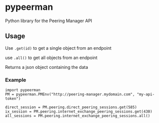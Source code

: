 # pypeerman
Python library for the Peering Manager API

## Usage

Use `.get(id)` to get a single object from an endpoint

use `.all()` to get all objects from an endpoint

Returns a json object containing the data

 ### Example

```
import pypeerman
PM = pypeerman.PMEnv("http://peering-manager.mydomain.com", "my-api-token")

direct_session = PM.peering.direct_peering_sessions.get(585)
ix_session = PM.peering.internet_exchange_peering_sessions.get(430)
all_sessions = PM.peering.internet_exchange_peering_sessions.all()
```